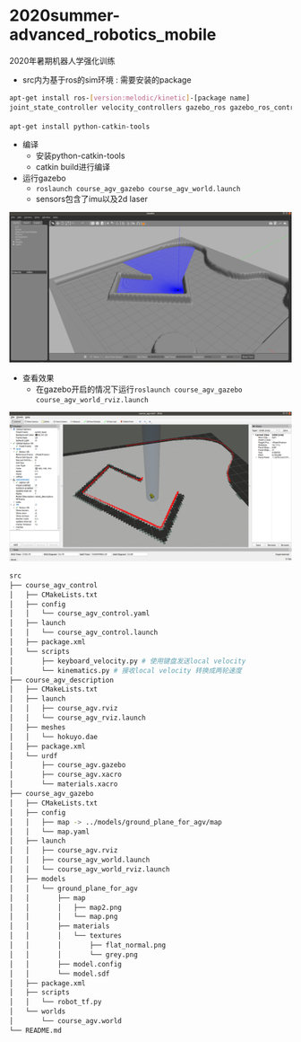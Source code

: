 # 2020summer-advanced_robotics_mobile
2020年暑期机器人学强化训练

* src内为基于ros的sim环境 : 需要安装的package
```bash
apt-get install ros-[version:melodic/kinetic]-[package name]
joint_state_controller velocity_controllers gazebo_ros gazebo_ros_control

apt-get install python-catkin-tools
```

* 编译
  * 安装python-catkin-tools
  * catkin build进行编译
* 运行gazebo
  * `roslaunch course_agv_gazebo course_agv_world.launch`
  * sensors包含了imu以及2d laser

![](images/1.png)

* 查看效果
  * 在gazebo开启的情况下运行`roslaunch course_agv_gazebo course_agv_world_rviz.launch`

![](images/2.png)


```bash
src
├── course_agv_control
│   ├── CMakeLists.txt
│   ├── config
│   │   └── course_agv_control.yaml
│   ├── launch
│   │   └── course_agv_control.launch
│   ├── package.xml
│   └── scripts
│       ├── keyboard_velocity.py # 使用键盘发送local velocity
│       └── kinematics.py # 接收local velocity 转换成两轮速度
├── course_agv_description
│   ├── CMakeLists.txt
│   ├── launch
│   │   ├── course_agv.rviz
│   │   └── course_agv_rviz.launch
│   ├── meshes
│   │   └── hokuyo.dae
│   ├── package.xml
│   └── urdf
│       ├── course_agv.gazebo
│       ├── course_agv.xacro
│       └── materials.xacro
├── course_agv_gazebo
│   ├── CMakeLists.txt
│   ├── config
│   │   ├── map -> ../models/ground_plane_for_agv/map
│   │   └── map.yaml
│   ├── launch
│   │   ├── course_agv.rviz
│   │   ├── course_agv_world.launch
│   │   └── course_agv_world_rviz.launch
│   ├── models
│   │   └── ground_plane_for_agv
│   │       ├── map
│   │       │   ├── map2.png
│   │       │   └── map.png
│   │       ├── materials
│   │       │   └── textures
│   │       │       ├── flat_normal.png
│   │       │       └── grey.png
│   │       ├── model.config
│   │       └── model.sdf
│   ├── package.xml
│   ├── scripts
│   │   └── robot_tf.py
│   └── worlds
│       └── course_agv.world
└── README.md

```
